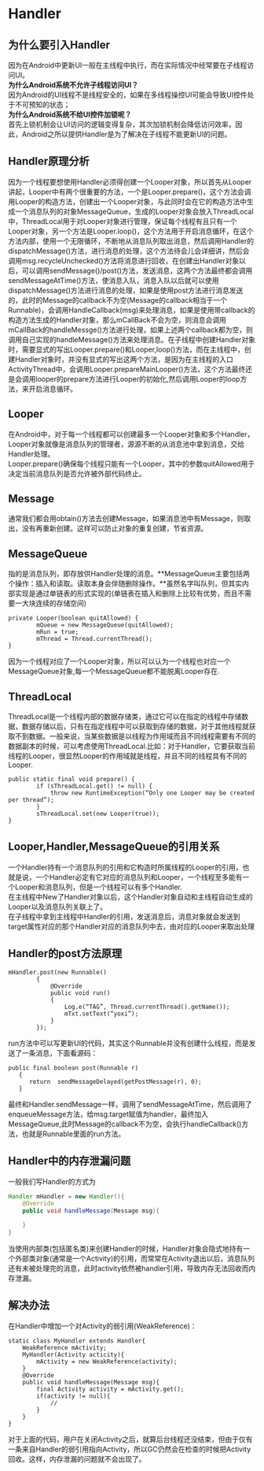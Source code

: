 # Handler

## 为什么要引入Handler

因为在Android中更新UI一般在主线程中执行，而在实际情况中经常要在子线程访问UI。  
**为什么Android系统不允许子线程访问UI？**  
因为Android的UI线程不是线程安全的，如果在多线程操控UI可能会导致UI控件处于不可预知的状态；  
**为什么Android系统不给UI控件加锁呢？**  
首先上锁机制会让UI访问的逻辑变得复杂，其次加锁机制会降低访问效率，因此，Android之所以提供Handler是为了解决在子线程不能更新UI的问题。

## Handler原理分析

因为一个线程要想使用Handler必须得创建一个Looper对象，所以首先从Looper讲起，Looper中有两个很重要的方法，一个是Looper.prepare\(\)，这个方法会调用Looper的构造方法，创建出一个Looper对象，与此同时会在它的构造方法中生成一个消息队列的对象MessageQueue，生成的Looper对象会放入ThreadLocal中，ThreadLocal用于对Looper对象进行管理，保证每个线程有且只有一个Looper对象，另一个方法是Looper.loop\(\)，这个方法用于开启消息循环，在这个方法内部，使用一个无限循环，不断地从消息队列取出消息，然后调用Handler的dispatchMessage\(\)方法，进行消息的处理，这个方法待会儿会详细讲，然后会调用msg.recycleUnchecked\(\)方法将消息进行回收，在创建出Handler对象以后，可以调用sendMessage\(\)/post\(\)方法，发送消息，这两个方法最终都会调用sendMessageAtTime\(\)方法，使消息入队，消息入队以后就可以使用dispatchMessage\(\)方法进行消息的处理，如果是使用post方法进行消息发送的，此时的Message的callback不为空\(Message的callback相当于一个Runnable\)，会调用HandleCallback\(msg\)来处理消息，如果是使用带callback的构造方法生成的Handler对象，那么mCallBack不会为空，则消息会调用mCallBack的handleMessge\(\)方法进行处理，如果上述两个callback都为空，则调用自己实现的handleMessage\(\)方法来处理消息。在子线程中创建Handler对象时，需要显式的写出Looper.prepare\(\)和Looper,loop\(\)方法，而在主线程中，创建Handler对象时，并没有显式的写出这两个方法，是因为在主线程的入口ActivityThread中，会调用Looper.prepareMainLooper\(\)方法，这个方法最终还是会调用looper的prepare方法进行Looper的初始化,然后调用Looper的loop方法，来开启消息循环。

## Looper

在Android中，对于每一个线程都可以创建最多一个Looper对象和多个Handler，Looper对象就像是消息队列的管理者，源源不断的从消息池中拿到消息，交给Handler处理。  
Looper.prepare\(\)确保每个线程只能有一个Looper，其中的参数quitAllowed用于决定当前消息队列是否允许被外部代码终止。

## Message

通常我们都会用obtain\(\)方法去创建Message，如果消息池中有Message，则取出，没有再重新创建。这样可以防止对象的重复创建，节省资源。

## MessageQueue

指的是消息队列，即存放供Handler处理的消息。**MessageQueue主要包括两个操作：插入和读取。读取本身会伴随删除操作。**虽然名字叫队列，但其实内部实现是通过单链表的形式实现的\(单链表在插入和删除上比较有优势，而且不需要一大块连续的存储空间\)

```
private Looper(boolean quitAllowed) {
        mQueue = new MessageQueue(quitAllowed);
        mRun = true;
        mThread = Thread.currentThread();
}
```

因为一个线程对应了一个Looper对象，所以可以认为一个线程也对应一个MessageQueue对象,每一个MessageQueue都不能脱离Looper存在.

## ThreadLocal

ThreadLocal是一个线程内部的数据存储类，通过它可以在指定的线程中存储数据，数据存储以后，只有在指定线程中可以获取到存储的数据，对于其他线程就获取不到数据。一般来说，当某些数据是以线程为作用域而且不同线程需要有不同的数据副本的时候，可以考虑使用ThreadLocal.比如：对于Handler，它要获取当前线程的Looper，很显然Looper的作用域就是线程，并且不同的线程具有不同的Looper.

```
public static final void prepare() {
        if (sThreadLocal.get() != null) {
            throw new RuntimeException(“Only one Looper may be created per thread”);
        }
        sThreadLocal.set(new Looper(true));
}
```

## Looper,Handler,MessageQueue的引用关系

一个Handler持有一个消息队列的引用和它构造时所属线程的Looper的引用，也就是说，一个Handler必定有它对应的消息队列和Looper，一个线程至多能有一个Looper和消息队列，但是一个线程可以有多个Handler.  
在主线程中New了Handler对象以后，这个Handler对象自动和主线程自动生成的Looper以及消息队列关联上了。  
在子线程中拿到主线程中Handler的引用，发送消息后，消息对象就会发送到target属性对应的那个Handler对应的消息队列中去，由对应的Looper来取出处理

## Handler的post方法原理

```
mHandler.post(new Runnable()
        {
            @Override
            public void run()
            {
                Log.e(“TAG”, Thread.currentThread().getName());
                mTxt.setText(“yoxi”);
            }
        });
```

run方法中可以写更新UI的代码，其实这个Runnable并没有创建什么线程，而是发送了一条消息，下面看源码：

```
public final boolean post(Runnable r)
   {
      return  sendMessageDelayed(getPostMessage(r), 0);
   }
```

最终和Handler.sendMessage一样，调用了sendMessageAtTime，然后调用了enqueueMessage方法，给msg.target赋值为handler，最终加入MessageQueue,此时Message的callback不为空，会执行handleCallback\(\)方法，也就是Runnable里面的run方法。

## Handler中的内存泄漏问题

一般我们写Handler的方式为

```java
Handler mHandler = new Handler(){
    @Override
    public void handleMessage(Message msg){

    }
}
```

当使用内部类\(包括匿名类\)来创建Handler的时候，Handler对象会隐式地持有一个外部类对象\(通常是一个Activity\)的引用，而常常在Activity退出以后，消息队列还有未被处理完的消息，此时activity依然被handler引用，导致内存无法回收而内存泄漏。

## 解决办法

在Handler中增加一个对Activity的弱引用\(WeakReference\)：

```
static class MyHandler extends Handler{
    WeakReference mActivity;
    MyHandler(Activity acticity){
        mActivity = new WeakReference(activity);
    }
    @Override
    public void handleMessage(Message msg){
        final Activity activity = mActivity.get();
        if(activity != null){
            //
        }
    }
}
```

对于上面的代码，用户在关闭Activity之后，就算后台线程还没结束，但由于仅有一条来自Handler的弱引用指向Activity，所以GC仍然会在检查的时候把Activity回收。这样，内存泄漏的问题就不会出现了。

